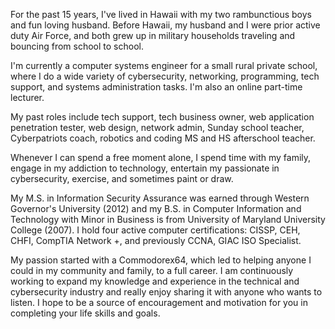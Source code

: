  For the past 15 years, I've lived in Hawaii with my two rambunctious boys and fun loving husband. Before Hawaii, my husband and I were prior active duty Air Force, and both grew up in military households traveling and bouncing from school to school.

I'm currently a computer systems engineer for a small rural private school, where I do a wide variety of cybersecurity, networking, programming, tech support, and systems administration tasks. I'm also an online part-time lecturer. 

My past roles include tech support, tech business owner, web application penetration tester, web design, network admin, Sunday school teacher, Cyberpatriots coach, robotics and coding MS and HS afterschool teacher. 

Whenever I can spend a free moment alone, I spend time with my family, engage in my addiction to technology, entertain my passionate in cybersecurity, exercise, and sometimes paint or draw.

My M.S. in Information Security Assurance was earned through Western Governor's University (2012) and my B.S. in Computer Information and Technology with Minor in Business is from University of Maryland University College (2007). I hold four active computer certifications: CISSP, CEH, CHFI, CompTIA Network +, and previously CCNA, GIAC ISO Specialist.

My passion started with a Commodorex64, which led to helping anyone I could in my community and family, to a full career. I am continuously working to expand my knowledge and experience in the technical and cybersecurity industry and really enjoy sharing it with anyone who wants to listen. I hope to be a source of encouragement and motivation for you in completing your life skills and goals.
